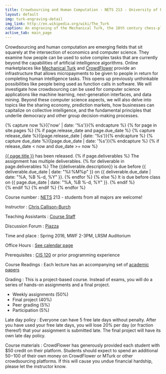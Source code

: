 ```yaml
---
title: Crowdsourcing and Human Computation - NETS 213 - University of Pennsylvania
layout: default
img: turk-engraving-detail
img_link: http://en.wikipedia.org/wiki/The_Turk
caption: An engraving of the Mechanical Turk, the 18th century chess-playing automaton
active_tab: main_page 
---
```


Crowdsourcing and human computation are emerging fields that sit squarely at the intersection of economics and computer science. They examine how people can be used to solve complex tasks that are currently beyond the capabilities of artificial intelligence algorithms. Online marketplaces like [Mechanical Turk](https://www.mturk.com/) and [CrowdFlower](https://crowdflower.com) provide an infrastructure that allows micropayments to be given to people in return for completing human intelligence tasks. This opens up previously unthinkable possibilities like people being used as function calls in software. We will investigate how crowdsourcing can be used for computer science applications like machine learning, next-generation interfaces, and data mining. Beyond these computer science aspects, we will also delve into topics like the sharing economy, prediction markets, how businesses can capitalize on collective intelligence, and the fundamental principles that underlie democracy and other group decision-making processes.

<!--
<div class="alert alert-info">
The class has reached its enrollment cap of 120 students.  You may <a href="https://docs.google.com/forms/d/1nEXV3LrZXckeOWiklEAKRYiCEJa-o67BbCEjAuOHuFw/viewform?usp=send_form">add yourself to the waitlist</a>, we will notify you if space becomes available. You are welcome to sit in on the lectures and start the homework assignments so that you don't fall behind.
</div>

<div class="alert alert-danger">
If you would like free credit on CrowdFlower, please sign up for <a href="https://make.crowdflower.com/users/new">a CrowdFlower account</a> and submit your details on <a href="https://docs.google.com/forms/d/1shp2S5Jl3r5bEx6hT_as8xQJZ5piiy2KRIEYQS_8U74/viewform">this Google form</a> before class on Wednesday. If you do not submit the Google form before Wednesday at 2pm, then you will not receive the free credit from CrowdFlower, and you will have to fund your account with your own money.
</div>

<div class="alert alert-danger" markdown="1">
Did you know you get participation credit for showing up in class?  During class today, we will pass out participation codes that you can enter into [this form](https://docs.google.com/forms/d/14UZWosW5_W_-qDNI8KJ_zUGkiyTO9yuwv7yCkCvuZgQ/viewform) to prove that you were there.
</div>

<div class="alert alert-info">
The first peer grading assignment is due on before class on Monday February 29th.  You will be grading your classmates' company profile videos.  Links to the videos were sent to you an email from nets213@seas.upenn.edu with the subject line "first peer grading assignment".
</div> 


<div class="alert alert-danger" markdown="1">
Did you know you get participation credit for showing up in class?  If you showed up the Friday before Spring break you're awesome and you get extra credit.  Write the code into [this form](https://docs.google.com/forms/d/15Ewt41aGE-muWdJHN6Qt_s8-K5p4Rs7voxvzeo3TQYI/viewform) to prove that you were there.
</div>


<div class="alert alert-info" markdown="1">
The second peer grading assignment is due on before class on Friday, March 25th.  You will be grading your classmates' pitches for their final projects.  Links to the videos were sent to you an email from nets213@seas.upenn.edu with the subject line "Final Project Pitch Peer Review Assignments". You can submit your feedback for the teams through [this form](http://goo.gl/forms/HzwsK9R5t7).
</div> 

-->



<!-- Display an alert about upcoming homework assignments -->
{% capture now %}{{'now' | date: '%s'}}{% endcapture %}
{% for page in site.pages %}
{% if page.release_date and page.due_date %}
{% capture release_date %}{{page.release_date | date: '%s'}}{% endcapture %}
{% capture due_date %}{{page.due_date | date: '%s'}}{% endcapture %}
{% if release_date < now and due_date >= now %}
<div class="alert alert-info">
<a href="{{page.url}}">{{ page.title }}</a> has been released.  
{% if page.deliverables %}
The assignment has multiple deliverables.
{% for deliverable in page.deliverables %}
The {{deliverable.description}} is due before {{ deliverable.due_date | date: "%I:%M%p" }} on {{ deliverable.due_date | date: "%A, %B %-d, %Y" }}.  
{% endfor %}
{% else %}
It is due before class on {{ page.due_date | date: "%A, %B %-d, %Y" }}.
{% endif %}
</div>
{% endif %}
{% endif %}
{% endfor %}
<!-- End alert for upcoming homework assignments -->

Course number
: [NETS](http://nets.upenn.edu/) 213 - students from all majors are welcome!

Instructor
: [Chris Callison-Burch](http://www.cis.upenn.edu/~ccb/)

Teaching Assistants
: [Course Staff](staff.html) 

Discussion Forum
: [Piazza](https://piazza.com/upenn/spring2016/nets213)

Time and place
: Spring 2016, MWF 2-3PM, LRSM Auditorium

Office Hours
: [See calendar page](calendar.html) 

Prerequisites
: [CIS 120](http://www.seas.upenn.edu/~cis120/) or prior programming experience

Course Readings
: Each lecture has an accompanying set of [academic papers](lectures.html)

Grading
: This is a project-based course.  Instead of exams, you will do a series of hands-on assignments and a final project.  

* Weekly assignments (50%)
* Final project (40%)
* Peer grading (5%)
* Participation (5%)

Late day policy
: Everyone can have 5 free late days without penalty.  After you have used your free late days, you will lose 20% per day (or fraction thereof) that your assignment is submitted late. The final project will have its own late day policy.

Course materials
: CrowdFlower has generously provided each student with $50 credit on their platform.  Students should expect to spend an additional $50-$100 of their own money on CrowdFlower or MTurk or other crowdsourcing platforms.  If this will cause you undue financial hardship, please let the instructor know.


